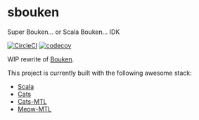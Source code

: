 # sbouken

Super Bouken... or Scala Bouken... IDK

[![CircleCI](https://circleci.com/gh/RawToast/sbouken.svg?style=svg)](https://circleci.com/gh/RawToast/sbouken)
[![codecov](https://codecov.io/gh/RawToast/sbouken/branch/master/graph/badge.svg)](https://codecov.io/gh/RawToast/sbouken)

WIP rewrite of [Bouken](https://github.com/RawToast/bouken).

This project is currently built with the following awesome stack:

* [Scala](http://scala-lang.org)
* [Cats](https://github.com/typelevel/cats)
* [Cats-MTL](https://github.com/typelevel/cats-mtl)
* [Meow-MTL](https://github.com/oleg-py/meow-mtl)
